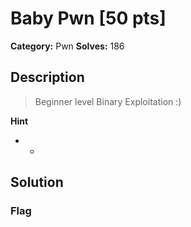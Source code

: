 # Baby Pwn [50 pts]

**Category:** Pwn
**Solves:** 186

## Description
>Beginner level Binary Exploitation :)

**Hint**
* -

## Solution

### Flag

